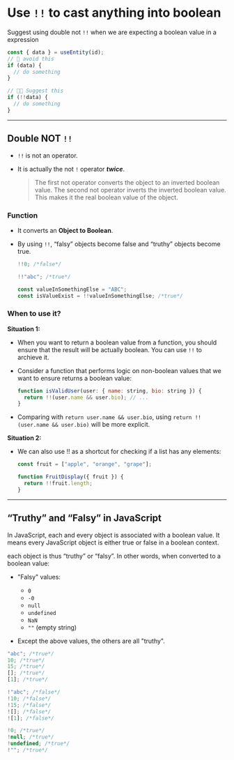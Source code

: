 # Use `!!` to cast anything into boolean

Suggest using double not `!!` when we are expecting a boolean value in a expression

```js
const { data } = useEntity(id);
// 🤔 avoid this
if (data) {
  // do something
}

// 👍🏻 Suggest this
if (!!data) {
  // do something
}
```

---

## Double NOT `!!`

- `!!` is not an operator.

- It is actually the not `!` operator **_twice_**.

  > The first not operator converts the object to an inverted boolean value.
  > The second not operator inverts the inverted boolean value.
  > This makes it the real boolean value of the object.

### Function

- It converts an **Object to Boolean**.

- By using `!!`, “falsy” objects become false and “truthy” objects become true.

  ```js
  !!0; /*false*/

  !!"abc"; /*true*/

  const valueInSomethingElse = "ABC";
  const isValueExist = !!valueInSomethingElse; /*true*/
  ```

### When to use it?

**Situation 1:**

- When you want to return a boolean value from a function, you should ensure that the result will be actually boolean. You can use `!!` to archieve it.

- Consider a function that performs logic on non-boolean values that we want to ensure returns a boolean value:

  ```js
  function isValidUser(user: { name: string, bio: string }) {
    return !!(user.name && user.bio); // ...
  }
  ```

- Comparing with `return user.name && user.bio`, using `return !!(user.name && user.bio)` will be more explicit.

**Situation 2:**

- We can also use !! as a shortcut for checking if a list has any elements:

  ```js
  const fruit = ["apple", "orange", "grape"];

  function FruitDisplay({ fruit }) {
    return !!fruit.length;
  }
  ```

---

## “Truthy” and “Falsy” in JavaScript

In JavaScript, each and every object is associated with a boolean value. It means every JavaScript object is either true or false in a boolean context.

each object is thus “truthy” or “falsy”. In other words, when converted to a boolean value:

- "Falsy" values:

  - `0`
  - `-0`
  - `null`
  - `undefined`
  - `NaN`
  - `""` (empty string)

- Except the above values, the others are all "truthy".

```js
"abc"; /*true*/
10; /*true*/
15; /*true*/
[]; /*true*/
[1]; /*true*/

!"abc"; /*false*/
!10; /*false*/
!15; /*false*/
![]; /*false*/
![1]; /*false*/

!0; /*true*/
!null; /*true*/
!undefined; /*true*/
!""; /*true*/
```

